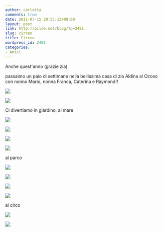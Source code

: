 ```yaml
---
author: carlotta
comments: true
date: 2011-07-15 20:55:13+00:00
layout: post
link: http://pilde.net/blog/?p=2481
slug: circeo
title: Circeo
wordpress_id: 2481
categories:
- Amici
---
```


Anche quest'anno (grazie zia)


 passaimo un paio di settimane nella bellissima casa di zia Aldina al Circeo con nonno Mario, nonna Franca, Caterina e Raymond!!

![]({{baseurl}}/uploads/2011/09/circeo_tavolo.jpg)




![]({{baseurl}}/uploads/2011/09/ghiaccioli.jpg)




Ci divertiamo in giardino, al mare

![]({{baseurl}}/uploads/2011/09/bimbe_in_acqua.jpg)




![]({{baseurl}}/uploads/2011/09/giochi_sabbia.jpg)




![]({{baseurl}}/uploads/2011/09/mare_nonno.jpg)




![]({{baseurl}}/uploads/2011/09/circeo_mati.jpg)




al parco

![]({{baseurl}}/uploads/2011/09/altalena_ray.jpg)




![]({{baseurl}}/uploads/2011/09/carrucola.jpg)




![]({{baseurl}}/uploads/2011/09/piedi_scalzi_e_cani.jpg)




![]({{baseurl}}/uploads/2011/09/asinello1.jpg)




al circo

![](../wp-content/uploads/2011/09/circo.jpg)




![]({{baseurl}}/uploads/2011/09/mati1.jpg)



